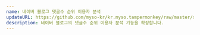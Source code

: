 ```yaml
---
name: 네이버 블로그 댓글수 순위 이용자 분석
updateURL: https://github.com/myso-kr/kr.myso.tampermonkey/raw/master/service/com.naver.blog-manage.comments.analysis.user.js
description: 네이버 블로그의 댓글수 순위 이용자 분석 기능을 확장합니다.
---
```

